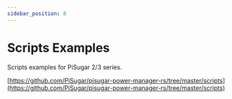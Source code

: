 ```yaml
---
sidebar_position: 8
---
```


# Scripts Examples

Scripts examples for PiSugar 2/3 series.

[https://github.com/PiSugar/pisugar-power-manager-rs/tree/master/scripts](https://github.com/PiSugar/pisugar-power-manager-rs/tree/master/scripts)
